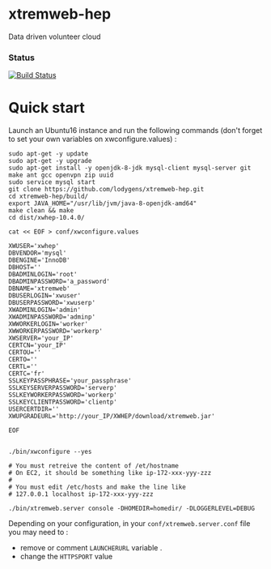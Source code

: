 # xtremweb-hep
Data driven volunteer cloud

### Status
[![Build Status](https://travis-ci.org/lodygens/xtremweb-hep.svg?branch=master)](https://travis-ci.org/lodygens/xtremweb-hep)

Quick start
===========

Launch an Ubuntu16 instance and run the following commands (don't forget to set your own variables on xwconfigure.values) :

    sudo apt-get -y update
    sudo apt-get -y upgrade
    sudo apt-get install -y openjdk-8-jdk mysql-client mysql-server git make ant gcc openvpn zip uuid
    sudo service mysql start
    git clone https://github.com/lodygens/xtremweb-hep.git
    cd xtremweb-hep/build/
    export JAVA_HOME="/usr/lib/jvm/java-8-openjdk-amd64"
    make clean && make
    cd dist/xwhep-10.4.0/

    cat << EOF > conf/xwconfigure.values

    XWUSER='xwhep'
    DBVENDOR='mysql'
    DBENGINE='InnoDB'
    DBHOST=''
    DBADMINLOGIN='root'
    DBADMINPASSWORD='a_password'
    DBNAME='xtremweb'
    DBUSERLOGIN='xwuser'
    DBUSERPASSWORD='xwuserp'
    XWADMINLOGIN='admin'
    XWADMINPASSWORD='adminp'
    XWWORKERLOGIN='worker'
    XWWORKERPASSWORD='workerp'
    XWSERVER='your_IP'
    CERTCN='your_IP'
    CERTOU=''
    CERTO=''
    CERTL=''
    CERTC='fr'
    SSLKEYPASSPHRASE='your_passphrase'
    SSLKEYSERVERPASSWORD='serverp'
    SSLKEYWORKERPASSWORD='workerp'
    SSLKEYCLIENTPASSWORD='clientp'
    USERCERTDIR=''
    XWUPGRADEURL='http://your_IP/XWHEP/download/xtremweb.jar'

    EOF


    ./bin/xwconfigure --yes

    # You must retreive the content of /et/hostname
    # On EC2, it should be something like ip-172-xxx-yyy-zzz
    #
    # You must edit /etc/hosts and make the line like
    # 127.0.0.1 localhost ip-172-xxx-yyy-zzz

    ./bin/xtremweb.server console -DHOMEDIR=homedir/ -DLOGGERLEVEL=DEBUG


Depending on your configuration, in your `conf/xtremweb.server.conf` file you may need to :
* remove or comment `LAUNCHERURL` variable .
* change the `HTTPSPORT` value
